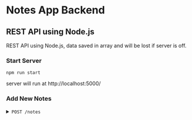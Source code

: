 # Notes App Backend

## REST API using Node.js

REST API using Node.js, data saved in array and will be lost if server is off.

### Start Server

```
npm run start
```

server will run at http://localhost:5000/

### Add New Notes

<details>
    <summary>
        <code>POST /notes</code>
    </summary>

body

```javascript
{
    "title" : "Title of Notes",
    "tags" : "Tags of notes",
    "body" : "Body of notes"
}
```

response

```javascript
{
    "status": "success",
    "message": "Catatan berhasil ditambahkan",
    "data": {
        "noteId": "u2d8612rCspKjZaH"
    }
}
```
</details>